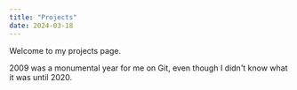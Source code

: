 ```yaml
---
title: "Projects"
date: 2024-03-18
---
```


Welcome to my projects page.

2009 was a monumental year for me on Git, even though I didn't know what it was until 2020.
